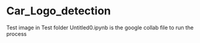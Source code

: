 # Car_Logo_detection
Test image in Test folder
Untitled0.ipynb is the google collab file to run the process
